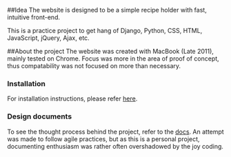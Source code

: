 ##Idea
The website is designed to be a simple recipe holder with fast, intuitive front-end. 

This is a practice project to get hang of Django, Python, CSS, HTML, JavaScript, jQuery, Ajax, etc.

##About the project
The website was created with MacBook (Late 2011), mainly tested on Chrome. Focus was more in the area of proof of concept, thus compatability was not focused on more than necessary.

### Installation
For installation instructions, please refer [here](../../tree/master/docs/instalation.md).

### Design documents 
To see the thought process behind the project, refer to the [docs](../../tree/master/docs). An attempt was made to follow agile
practices, but as this is a personal project, documenting enthusiasm was rather often overshadowed by the joy coding.
